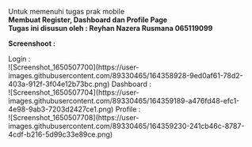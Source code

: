 Untuk memenuhi tugas prak mobile
<br>
<b> Membuat Register, Dashboard dan Profile Page
  <br>Tugas ini disusun oleh : 
  Reyhan Nazera Rusmana
  065119099
  <br>

Screenshoot : 
  
  </b>
 Login :
 <br>
  ![Screenshot_1650507700](https://user-images.githubusercontent.com/89330465/164358928-9ed0af61-78d2-403a-912f-3f04e12b73bc.png)
 Dashboard :
 <br>
 ![Screenshot_1650507704](https://user-images.githubusercontent.com/89330465/164359189-a476fd48-efc1-4e98-9ab3-7203d2427ce1.png)
 Profile :
 <br>
![Screenshot_1650507708](https://user-images.githubusercontent.com/89330465/164359230-241cb46c-8787-4cdf-b216-5d99c33e89ce.png)


